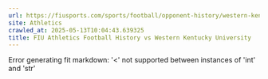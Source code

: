 ```yaml
---
url: https://fiusports.com/sports/football/opponent-history/western-kentucky-university/420
site: Athletics
crawled_at: 2025-05-13T10:04:43.639325
title: FIU Athletics Football History vs Western Kentucky University
---
```


Error generating fit markdown: '<' not supported between instances of 'int' and 'str'